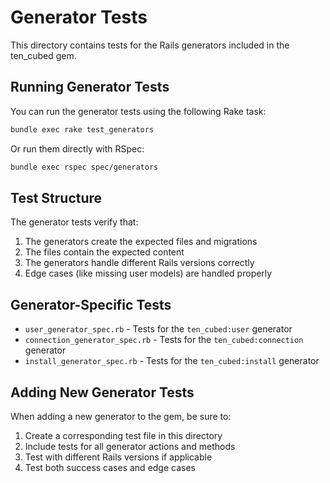 # Generator Tests

This directory contains tests for the Rails generators included in the ten_cubed gem.

## Running Generator Tests

You can run the generator tests using the following Rake task:

```bash
bundle exec rake test_generators
```

Or run them directly with RSpec:

```bash
bundle exec rspec spec/generators
```

## Test Structure

The generator tests verify that:

1. The generators create the expected files and migrations
2. The files contain the expected content
3. The generators handle different Rails versions correctly
4. Edge cases (like missing user models) are handled properly

## Generator-Specific Tests

- `user_generator_spec.rb` - Tests for the `ten_cubed:user` generator
- `connection_generator_spec.rb` - Tests for the `ten_cubed:connection` generator
- `install_generator_spec.rb` - Tests for the `ten_cubed:install` generator

## Adding New Generator Tests

When adding a new generator to the gem, be sure to:

1. Create a corresponding test file in this directory
2. Include tests for all generator actions and methods
3. Test with different Rails versions if applicable
4. Test both success cases and edge cases 
